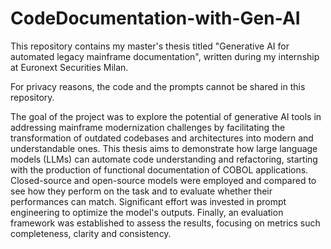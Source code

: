 # CodeDocumentation-with-Gen-AI
This repository contains my master's thesis titled "Generative AI for automated legacy mainframe documentation", written during my internship at Euronext Securities Milan. 

For privacy reasons, the code and the prompts cannot be shared in this repository. 

The goal of the project was to explore the potential of generative AI tools in addressing mainframe modernization challenges by facilitating the transformation of outdated codebases and architectures into modern and understandable ones. This thesis aims to demonstrate how large language models (LLMs) can automate code understanding and refactoring, starting with the production of functional documentation of COBOL applications. 
Closed-source and open-source models were employed and compared to see how they perform on the task and to evaluate whether their performances can match. Significant effort was invested in prompt engineering to optimize the model's outputs. Finally, an evaluation framework was established to assess the results, focusing on metrics such completeness, clarity and consistency.
